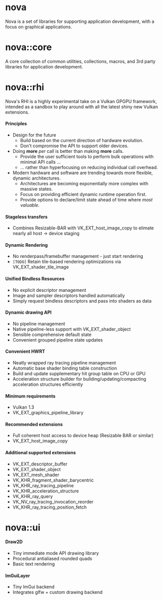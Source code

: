 # nova

Nova is a set of libraries for supporting application development, with a focus on graphical applications.

# nova::core

A core collection of common utilities, collections, macros, and 3rd party libraries for application development.

# nova::rhi

Nova's RHI is a highly experimental take on a Vulkan GPGPU framework, intended as a sandbox to play around with all the latest shiny new Vulkan extensions.

#### Principles
- Design for the future
  - Build based on the current direction of hardware evolution.
  - Don't compromise the API to support older devices.
- Doing **more** *per* call is better than making **more** calls.
  - Provide the user sufficient tools to perform bulk operations with minimal API calls ...
  - ... rather than hyperfocusing on reducing individual call overhead.
- Modern hardware and software are trending towards more flexible, dynamic architectures.
  - Architectures are becoming exponentially more complex with massive states.
  - Focus on providing efficient dynamic runtime operation first.
  - Provide options to declare/limit state ahead of time where *most valuable*.

#### Stageless transfers
- Combines Resizable-BAR with VK_EXT_host_image_copy to elimate nearly all host -> device staging

#### Dynamic Rendering
- No renderpass/framebuffer management - just start rendering
- `[TODO]` Retain tile-based rendering optimizations via VK_EXT_shader_tile_image

#### Unified Bindless Resources
- No explicit descriptor management
- Image and sampler descriptors handled automatically
- Simply request bindless descriptors and pass into shaders as data

#### Dynamic drawing API
- No pipeline management
- Native pipeline-less support with VK_EXT_shader_object
- Sensible comprehensive default state
- Convenient grouped pipeline state updates

#### Convenient HWRT
- Neatly wrapped ray tracing pipeline management
- Automatic base shader binding table construction
- Build and update supplementary hit group table on CPU or GPU
- Acceleration structure builder for building/updating/compacting acceleration structures efficiently

#### Minimum requirements
- Vulkan 1.3
- VK_EXT_graphics_pipeline_library

#### Recommended extensions
- Full coherent host access to device heap (Resizable BAR or similar)
- VK_EXT_host_image_copy

#### Additional supported extensions
- VK_EXT_descriptor_buffer
- VK_EXT_shader_object
- VK_EXT_mesh_shader
- VK_KHR_fragment_shader_barycentric
- VK_KHR_ray_tracing_pipeline
- VK_KHR_acceleration_structure
- VK_KHR_ray_query
- VK_NV_ray_tracing_invocation_reorder
- VK_KHR_ray_tracing_position_fetch

# nova::ui

#### Draw2D
- Tiny immediate mode API drawing library
- Procedural antialiased rounded quads
- Basic text rendering

#### ImGuiLayer
- Tiny ImGui backend
- Integrates glfw + custom drawing backend
